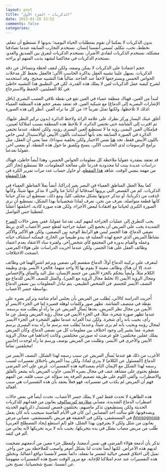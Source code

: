 ```yaml
---
layout: post
title: "الذكريات – الجزء الأول"
date: 2013-01-20 23:52
comments: false
categories:
---
```


بدون الذكريات لا يمكننا أن نقوم بمتطلبات الحياة اليومية؛ بدونها لا نستطيع أن نتعلم، نخطط، نحب، نتكلم، نُسمي أنفسنا إنسان. نستخدم التجارب السابقة عندما تصادفنا مشكلة، نستخدم الذكريات لتفادي الأضرار، نستخدم الذكريات لنفرق بين الصديق والعدو، نستخدم الذكريات في محاكمنا لنشهد بذنب المتهم أو براءته.

حجم اعتمادنا على الذكريات لا يمكن وصفه، ولكن لنقف لحظة ونتساءل عن دقة الذكريات. يسهل علينا تشبيه العقل بذاكرة الحاسب الآلي؛ فالعقل يحفظ كل مدخلات الحواس الخمس ويسترجعها لاحقاً عند الحاجة. مثالياً هذا التشبيه صحيح، وقد أستخدمه لشرح كيفية عمل الذكريات لمن لا يملك هذه القدرة، لكن في التطبيق هذا التشبيه خاطئ في كلا العمليتين، الحفظ والاسترجاع.

لنبدأ من العين، فهناك منطقة عمياء في العين تقع في نقطة تلاقي العصب البصري (ناقل الإشارات البصرية إلى الدماغ) مع شبكية العين. قد تعتقد بصغر حجم هذه المنطقة العمياء لذلك لا تلاحظها، ولكنها تمثل تقريباً ٢٪ من كل ما تراه العين. أنظر إلى هذه الصورة:


أغلق عينك اليسار وركز نظرك على علامة الزائد ولاحظ الدائرة (بدون تركيز النظر عليها)، ثم اقترب إلى الشاشة حتى تختفي الدائرة. لا نلاحظ هذه المنطقة بسبب امتلاكنا لعينين، فبإمكان العين اليمنى رؤية ما لا تستطيع العين اليسرى رؤيته. ولكن لحظة، عندما تختفي الدائرة في الصورة السابقة نجد بأنها اُستبدلت باللون الأبيض (والاستبدال ليس خاص باللون الأبيض فقط، تجد [هنا](http://library.thinkquest.org/C005949/fun/blindspot.htm) نفس الاختبار ولكن بخلفية سوداء)، مما يعني أن العقل، مثل برامج الرسومات لدى الحاسب الآلي، ينسخ ويُلصق ما حول هذه النقطة. أو بمعنى آخر، عقولنا تغدعنا.

قد تعتقد بمقدرة عقولنا ملاحظة كل معلومات الحواس الخمس، وهذا أيضاً خاطئ، فهناك دراسات عديدة بينت لنا محدودية قدرتنا على معالجة المعلومات، فلا نستطيع إنجاز أكثر من مهمة بنفس الوقت. شاهد [هذا المقطع](http://www.youtube.com/watch?v=v3iPrBrGSJM)، أو حاول حساب عدد مرات تمرير الكرة في [هذا المقطع](http://www.youtube.com/watch?v=vJG698U2Mvo).

كما يملأ العقل المناطق العمياء في البصر بغير إدراكنا، أيضاً يملأ المناطق العمياء في الذكريات. كم من القصص التي يرويها أصدقائنا أو آبائنا عنا والتي لا نتذكر منها شيئاً، وكأنها حُذفت من ذكرياتنا، أو نتذكر حدوثها بشكل مختلف كلياً. ومع ذلك، نستطيع أن نتذكر حياتنا كأنها قطعة متواصلة، نعرف من نحن، نعرف لماذا شخصياتنا بهذا الشكل، نستطيع أن نرى الصورة الكبرى لحياتنا مع افتقادنا لبعض الأجزاء، ولكن هذه صورة كاذبة، اختلقتها أعقلنا لتعطينا حس التواصل.

يجب التطرق إلى عمليات الجراحة لنفهم كيف تغدعنا عقولنا، ففي بعض حالات [الصرع](http://ar.wikipedia.org/wiki/%D8%B5%D8%B1%D8%B9) الشديدة يجب على المريض أن يخضع إلى عملية جراحية لقطع جسر الأعصاب الذي يربط نصفي الدماغ، هذا الجسر ليس هو الرابط الوحيد بين النصفين، ولكن هو الأكبر والأكثر نشاطاً.المريض الذي خضع لهذه العملية قد يبدو طبيعياً من الخارج، فيمكنه استئناف حياته وعمله والقيام بدوره في المجتمع كأي شخص آخر، ولفترة ساد الاعتقاد بعدم اعتماد وظائف العقل على هذا الجسر، ولكن عندما أُجريت الدراسات على هؤلاء المرضى اتضحت الاختلافات.

لنتعرف على تركيبة الدماغ أولاً، الدماغ منقسم إلى نصفين وبرغم اشتراكهما في وظائف عدة، إلا أن هناك وظائف معينة لا يقوم بها إلا واحد منهما. فالجزء الأيسر يؤدي وظيفة الكلام مثلاً، وأيضاً يتحكم بالجزء الأيمن من جسم الإنسان، مثل اليد والساق والإحساس ومجال الرؤية الأيمن (لا تخلط مجال الرؤية مع العين)، والمثل للنصف الأيمن للدماغ مع النصف الأيسر للجسم. في الشخص الطبيعي، يتم تبادل المعلومات بين نصفي الدماغ بواسطة جسر الأعصاب.

أُجريت الدراسة كالآتي، يُطلب من المريض بأن يجلس أمام شاشة وتركيز بصره على نقطة في منتصف الشاشة. تظهر صور وكلمات لوهلة قصيرة إما في الجزء الأيسر أو الأيمن من مجال نظر المريض، بعدها يُسأل المريض عن ما رآه أو يطلب منه برسمه. عندما تظهر صورة شجرة، مثلاً، في الجزء الأيمن في مجال رؤية المريض ويُسل عن ما رأى، يجيب بأنه رأى شجرة. ولكن تبدأ الغرابة عندما تظهر الشجرة في الجزء *الأيسر* لمجال رؤيته ويجيب بأنه لم يرى شيئاً، وعندما يُطلب منه برسم ما رآه بيده اليسرى يرسم شجرة. مما يشير إلى وجود اختلاف بين معلومات كل من نصفي الدماغ، وكأن المريض يملك عقلين مختلفين؛ فلو عرضت له صورتين مختلفتين وكانت إحداهما في مجال الرؤية الأيمن والأخرى في الأيسر، وطلبت من المريض بوصف ورسم ما رآه لوجدت إجابتين مختلفتين تماماً!

الأغرب من ذلك هو عندما يُسأل المريض عن *سبب* رسمه لهذا الشكل. النصف الأيسر من الدماغ (المسئول عن الكلام) لا يدري لماذا، ولكن يبدأ المريض باختلاق تفسيرات لسبب رسمه لهذا الشكل مع الإيمان التام بمصداقية هذه التفسيرات. عُرض على أحد المرضى مقطع يحتوي على مشاهد عنف في مجال بصره الأيسر، جاوب المريض بأنه يشعر بالقلق والاضطراب، وألقى اللوم على طريقة تصميم الغرفة بعد سؤاله عن سبب قلقه. من المهم فهم أن المريض لم يكذب في تفسيراته، فهو فعلاً يعتقد بأن هذه التفسيرات هي سبب أفعاله.

هذه الظاهرة لا تحدث فقط لمن لا يملك جسر الأعصاب، تحدث أيضاً في بعض حالات اضطراب الدماغ الشديدة، مصابي [متلازمة كورساكوف](http://ar.wikipedia.org/wiki/%D9%85%D8%AA%D9%84%D8%A7%D8%B2%D9%85%D8%A9_%D9%83%D9%88%D8%B1%D8%B3%D8%A7%D9%83%D9%88%D9%81) يعانون من فقدانهم للذكريات الحديثة ولكن يستطيعون تذكر ماضيهم، يختلقون قصص لتستبدل ذكرياتهم الحديثة ويصدقونها، فلو سألت أحد المصابين أين كان في الأيام الماضية سيجيب بأنه كان يعمل في المستشفى، ولكن في الحقيقة هو مريض بالمستشفى. مصابي مرض [Anosognosia](http://en.wikipedia.org/wiki/Anosognosia) (لم استطع إيجاد المصطلح العربي) يعانون من شلل ولكن لا يعترفون بهذا الشلل، فلو طُلب من مريض مصاب بشلل في يده بتحريكها، يجيب بأنه لا يريد تحريكها لأنه يعاني من ألم في كتفه.

تذكر بأن أدمغة هؤلاء المرضى هي نفس أدمغتنا، ولتعطل جزء معين من أدمغتهم تضخمت لديهم هذه الأعراض. لكنها أيضاً تحدث لنا بشكل أصغر وأصعب للملاحظة بين حين وآخر. نميل إلى اختلاق قصص خيالية لتفسر ما نفعله، دائماً نفسر لأنفسنا دوافع أعمالنا، ونختلق هذه التفسيرات عند عدم امتلاكنا للإجابة. مع مرور الوقت تصبح هذه التفسيرات مفهومنا عن أنفسنا، تصبح شخصياتنا، تصبح نحن.
